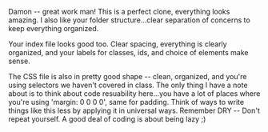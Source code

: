 Damon -- great work man! This is a perfect clone, everything looks amazing. I also like your folder structure...clear separation of concerns to keep everything organized.

Your index file looks good too. Clear spacing, everything is clearly organized, and your labels for classes, ids, and choice of elements make sense.

The CSS file is also in pretty good shape -- clean, organized, and you're using selectors we haven't covered in class. The only thing I have a note about is to think about code resuability here...you have a lot of places where you're using 'margin: 0 0 0 0', same for padding. Think of ways to write things like this less by applying it in universal ways. Remember DRY -- Don't repeat yourself. A good deal of coding is about being lazy ;)